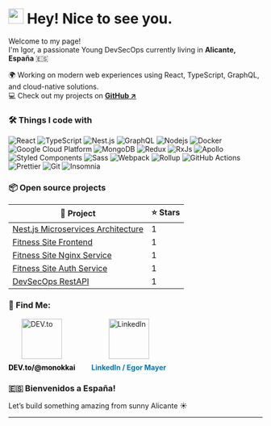 <h1>
  <img src="https://emojis.slackmojis.com/emojis/images/1531849430/4246/blob-sunglasses.gif?1531849430" width="30"/>
  Hey! Nice to see you.
</h1>

<p>
  Welcome to my page!<br />
  I'm Igor, a passionate Young DevSecOps currently living in 
  <b>Alicante, España</b> 🇪🇸
</p>

<p>
  🌍 Working on modern web experiences using React, TypeScript, GraphQL, and cloud-native solutions.<br/>
  💻 Check out my projects on 
  <a href="https://github.com/monokkai" target="_blank"><b>GitHub ↗</b></a>
</p>

<h3>🛠️ Things I code with</h3>
<p>
  <img alt="React" src="https://img.shields.io/badge/-React-45b8d8?style=flat-square&logo=react&logoColor=white" />
  <img alt="TypeScript" src="https://img.shields.io/badge/-TypeScript-007ACC?style=flat-square&logo=typescript&logoColor=white" />
  <img alt="Nest.js" src="https://img.shields.io/badge/-NestJs-ea2845?style=flat-square&logo=nestjs&logoColor=white" />
  <img alt="GraphQL" src="https://img.shields.io/badge/-GraphQL-E10098?style=flat-square&logo=graphql&logoColor=white" />
  <img alt="Nodejs" src="https://img.shields.io/badge/-Nodejs-43853d?style=flat-square&logo=Node.js&logoColor=white" />
  <img alt="Docker" src="https://img.shields.io/badge/-Docker-46a2f1?style=flat-square&logo=docker&logoColor=white" />
  <img alt="Google Cloud Platform" src="https://img.shields.io/badge/-Google_Cloud_Platform-1a73e8?style=flat-square&logo=google-cloud&logoColor=white" />
  <img alt="MongoDB" src="https://img.shields.io/badge/-MongoDB-13aa52?style=flat-square&logo=mongodb&logoColor=white" />
  <img alt="Redux" src="https://img.shields.io/badge/-Redux-764ABC?style=flat-square&logo=redux&logoColor=white" />
  <img alt="RxJs" src="https://img.shields.io/badge/-RxJs-B7178C?style=flat-square&logo=reactivex&logoColor=white" />
  <img alt="Apollo" src="https://img.shields.io/badge/-Apollo%20GraphQL-311C87?style=flat-square&logo=apollo-graphql&logoColor=white" />
  <img alt="Styled Components" src="https://img.shields.io/badge/-Styled_Components-db7092?style=flat-square&logo=styled-components&logoColor=white" />
  <img alt="Sass" src="https://img.shields.io/badge/-Sass-CC6699?style=flat-square&logo=sass&logoColor=white" />
  <img alt="Webpack" src="https://img.shields.io/badge/-Webpack-8DD6F9?style=flat-square&logo=webpack&logoColor=white" />
  <img alt="Rollup" src="https://img.shields.io/badge/-Rollup-EC4A3F?style=flat-square&logo=rollup.js&logoColor=white" />
  <img alt="GitHub Actions" src="https://img.shields.io/badge/-Github_Actions-2088FF?style=flat-square&logo=github-actions&logoColor=white" />
  <img alt="Prettier" src="https://img.shields.io/badge/-Prettier-F7B93E?style=flat-square&logo=prettier&logoColor=white" />
  <img alt="Git" src="https://img.shields.io/badge/-Git-F05032?style=flat-square&logo=git&logoColor=white" />
  <img alt="Insomnia" src="https://img.shields.io/badge/-Insomnia-5849BE?style=flat-square&logo=insomnia&logoColor=white" />
</p>

<h3>📦 Open source projects</h3>
<table>
  <thead align="center">
    <tr>
      <th>🎁 Project</th>
      <th>⭐ Stars</th>
    </tr>
  </thead>
  <tbody>
    <tr>
      <td><a href="https://github.com/monokkai/Nest.js-Microservices-Arcitecture" target="_blank">Nest.js Microservices Architecture</a></td>
      <td>1</td>
    </tr>
    <tr>
      <td><a href="https://github.com/monokkai/Fitness-Site-Front" target="_blank">Fitness Site Frontend</a></td>
      <td>1</td>
    </tr>
    <tr>
      <td><a href="https://github.com/monokkai/Fitness-Site-Nginx-Service" target="_blank">Fitness Site Nginx Service</a></td>
      <td>1</td>
    </tr>
    <tr>
      <td><a href="https://github.com/monokkai/Fitness-Site-Auth-Service" target="_blank">Fitness Site Auth Service</a></td>
      <td>1</td>
    </tr>
    <tr>
      <td><a href="https://github.com/monokkai//DevSecOps-RESTAPI" target="_blank">DevSecOps RestAPI</a></td>
      <td>1</td>
    </tr>
  </tbody>
</table>

  <h3>🔗 Find Me: </h3>
  <div style="display: flex; gap: 2rem; align-items: center;">
    <a href="https://dev.to/monokkai" target="_blank" style="display: flex; flex-direction: column; align-items: center; text-decoration: none;">
      <img src="https://res.cloudinary.com/dev-dot-to/image/upload/v1621367681/logo/default-black.svg" alt="DEV.to" width="80" />
      <span style="margin-top: 0.5rem; color: #000; font-weight: bold;">DEV.to/@monokkai</span>
    </a>
    <a href="https://www.linkedin.com/in/egor-mayer-688614374" target="_blank" style="display: flex; flex-direction: column; align-items: center; text-decoration: none;">
      <img src="https://upload.wikimedia.org/wikipedia/commons/c/ca/LinkedIn_logo_initials.png" alt="LinkedIn" width="80" />
      <span style="margin-top: 0.5rem; color: #0077B5; font-weight: bold;">LinkedIn / Egor Mayer</span>
    </a>
  </div>

<h3>🇪🇸 Bienvenidos a España!</h3>
<p>Let’s build something amazing from sunny Alicante ☀️</p>

<hr/>

